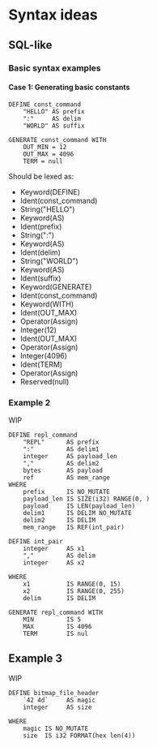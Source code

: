 # Syntax ideas

## SQL-like

### Basic syntax examples

#### Case 1: Generating basic constants

```fuzl
DEFINE const_command
    "HELLO" AS prefix
    ":"     AS delim
    "WORLD" AS suffix

GENERATE const_command WITH
    OUT_MIN = 12
    OUT_MAX = 4096
    TERM = null
```

Should be lexed as:

- Keyword(DEFINE)
- Ident(const_command)
- String("HELLO")
- Keyword(AS)
- Ident(prefix)
- String(":")
- Keyword(AS)
- Ident(delim)
- String("WORLD")
- Keyword(AS)
- Ident(suffix)
- Keyword(GENERATE)
- Ident(const_command)
- Keyword(WITH)
- Ident(OUT_MAX)
- Operator(Assign)
- Integer(12)
- Ident(OUT_MAX)
- Operator(Assign)
- Integer(4096)
- Ident(TERM)
- Operator(Assign)
- Reserved(null)




### Example 2

WIP

```fuzl
DEFINE repl_command
    "REPL"      AS prefix
    ":"         AS delim1
    integer     AS payload_len
    ","         AS delim2
    bytes       AS payload
    ref         AS mem_range
WHERE
    prefix      IS NO_MUTATE
    payload_len IS SIZE(i32) RANGE(0, ) 
    payload     IS LEN(payload_len)
    delim1      IS DELIM NO_MUTATE
    delim2      IS DELIM
    mem_range   IS REF(int_pair)

DEFINE int_pair
    integer     AS x1
    ","         AS delim
    integer     AS x2

WHERE
    x1          IS RANGE(0, 15)
    x2          IS RANGE(0, 255)
    delim       IS DELIM

GENERATE repl_command WITH
    MIN         IS 5
    MAX         IS 4096
    TERM        IS nul
```

## Example 3

WIP

```fuzl
DEFINE bitmap_file_header
    `42 4d`     AS magic
    integer     AS size

WHERE
    magic IS NO_MUTATE
    size  IS i32 FORMAT(hex len(4))



```